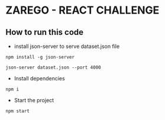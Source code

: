 # ZAREGO - REACT CHALLENGE

## How to run this code

- install json-server to serve dataset.json file

```
npm install -g json-server
```

```
json-server dataset.json --port 4000
```

- Install dependencies

```
npm i
```

- Start the project

```
npm start
```
